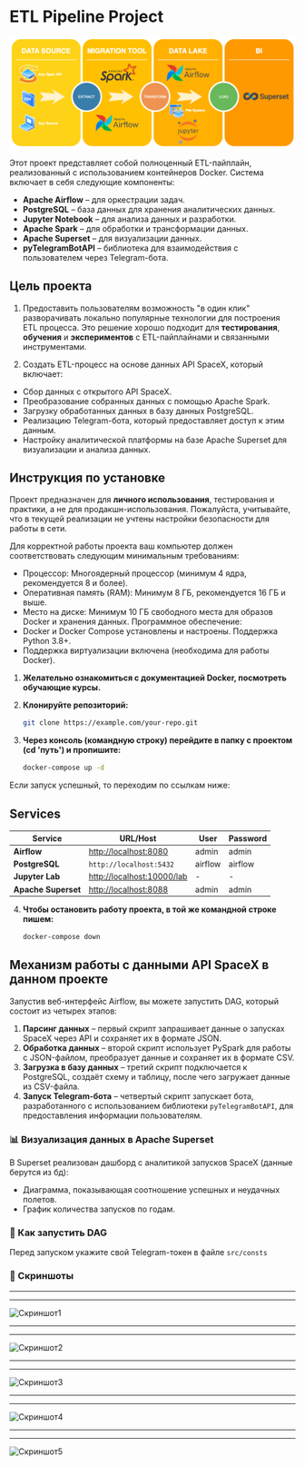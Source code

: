 # **ETL Pipeline Project**

![Скриншот](screen/pipeline.png)

Этот проект представляет собой полноценный ETL-пайплайн, реализованный с использованием контейнеров Docker. Система включает в себя следующие компоненты:

- **Apache Airflow** – для оркестрации задач.
- **PostgreSQL** – база данных для хранения аналитических данных.
- **Jupyter Notebook** – для анализа данных и разработки.
- **Apache Spark** – для обработки и трансформации данных.
- **Apache Superset** – для визуализации данных.
- **pyTelegramBotAPI** – библиотека для взаимодействия с пользователем через Telegram-бота.

## **Цель проекта**
1. Предоставить пользователям возможность "в один клик" разворачивать локально популярные технологии для построения ETL процесса. Это решение хорошо подходит для **тестирования**, **обучения** и **экспериментов** с ETL-пайплайнами и связанными инструментами.

2. Создать ETL-процесс на основе данных API SpaceX, который включает:
 - Сбор данных с открытого API SpaceX.
 - Преобразование собранных данных с помощью Apache Spark.
 - Загрузку обработанных данных в базу данных PostgreSQL.
 - Реализацию Telegram-бота, который предоставляет доступ к этим данным.
 - Настройку аналитической платформы на базе Apache Superset для визуализации и анализа данных.

## **Инструкция по установке**

Проект предназначен для **личного использования**, тестирования и практики, а не для продакшн-использования. Пожалуйста, учитывайте, что в текущей реализации не учтены настройки безопасности для работы в сети.

Для корректной работы проекта ваш компьютер должен соответствовать следующим минимальным требованиям:

- Процессор:
Многоядерный процессор (минимум 4 ядра, рекомендуется 8 и более).
- Оперативная память (RAM):
Минимум 8 ГБ, рекомендуется 16 ГБ и выше.
- Место на диске:
Минимум 10 ГБ свободного места для образов Docker и хранения данных.
Программное обеспечение:
- Docker и Docker Compose установлены и настроены. Поддержка Python 3.8+.
- Поддержка виртуализации включена (необходима для работы Docker).

1. **Желательно ознакомиться с документацией Docker, посмотреть обучающие курсы.**
  
2. **Клонируйте репозиторий:**
   
   ```bash
   git clone https://example.com/your-repo.git

3. **Через консоль (командную строку) перейдите в папку с проектом (cd 'путь') и пропишите:**
   
   ```bash
   docker-compose up -d

Если запуск успешный, то переходим по ссылкам ниже:
## Services

| **Service**         | **URL/Host**                        | **User**   | **Password** |
|----------------------|-------------------------------------|------------|--------------|
| **Airflow**          | [http://localhost:8080](http://localhost:8080) | admin    | admin      |
| **PostgreSQL**       | `http://localhost:5432`            | airflow    | airflow      |
| **Jupyter Lab**      | [http://localhost:10000/lab](http://localhost:10000/lab) | -          | -            |
| **Apache Superset**  | [http://localhost:8088](http://localhost:8088) | admin      | admin        |

4. **Чтобы остановить работу проекта, в той же командной строке пишем:**
   
   ```bash
   docker-compose down

## **Механизм работы с данными API SpaceX в данном проекте**

Запустив веб-интерфейс Airflow, вы можете запустить DAG, который состоит из четырех этапов:

1. **Парсинг данных** – первый скрипт запрашивает данные о запусках SpaceX через API и сохраняет их в формате JSON.
2. **Обработка данных** – второй скрипт использует PySpark для работы с JSON-файлом, преобразует данные и сохраняет их в формате CSV.
3. **Загрузка в базу данных** – третий скрипт подключается к PostgreSQL, создаёт схему и таблицу, после чего загружает данные из CSV-файла.
4. **Запуск Telegram-бота** – четвертый скрипт запускает бота, разработанного с использованием библиотеки `pyTelegramBotAPI`, для предоставления информации пользователям.

### 📊 Визуализация данных в Apache Superset
В Superset реализован дашборд с аналитикой запусков SpaceX (данные берутся из бд):
- Диаграмма, показывающая соотношение успешных и неудачных полетов.
- График количества запусков по годам.

### 🚀 Как запустить DAG
Перед запуском укажите свой Telegram-токен в файле `src/consts`

### 🚀 Скриншоты
***

***

![Скриншот1](screen/cmd.png)
***

***

![Скриншот2](screen/ready.png)
***

***

![Скриншот3](screen/dag.png)
***

***

![Скриншот4](screen/tg_space_x.png)
***

***

![Скриншот5](screen/superset.png)
